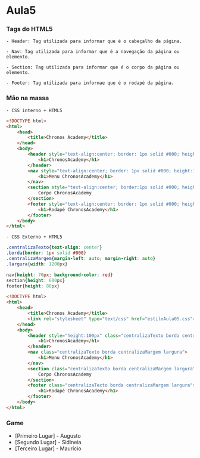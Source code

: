 # Aula5

### Tags do HTML5

	- Header: Tag utilizada para informar que é o cabeçalho da página.

	- Nav: Tag utilizada para informar que é a navegação da página ou elemento.

	- Section: Tag utilizada para informar que é o corpo da página ou elemento.

	- Footer: Tag utilizada para informae que é o rodapé da página.

### Mão na massa

	- CSS interno + HTML5

```HTML
<!DOCTYPE html>
<html>
	<head>
		<title>Chronos Academy</title>
	</head>
	<body>
		<header style="text-align:center; border: 1px solid #000; height:100px; width:1200px; margin-left:auto; margin-right:auto;">
			<h1>ChronosAcademy</h1>
		</header>
		<nav style="text-align:center; border: 1px solid #000; height:70px; width:1200px; margin-left:auto; margin-right:auto;">
			<h1>Menu ChronosAcademy</h1>
		</nav>
		<section style="text-align:center; border:1px solid #000; height:700px; width:1200px; margin-left:auto; margin-right:auto;">
			Corpo ChronosAcademy
		</section>
		<footer style="text-align:center; border: 1px solid #000; height:80px; width:1200px; margin-left:auto; margin-right:auto;">
			<h1>Rodapé ChronosAcademy</h1>
		</footer>
	</body>
</html>
```

	- CSS Externo + HTML5

```CSS
.centralizaTexto{text-align: center}
.borda{border: 1px solid #000}
.centralizaMargem{margin-left: auto; margin-right: auto}
.largura{width: 1200px}

nav{height: 70px; background-color: red}
section{height: 600px}
footer{height: 80px}
```

```HTML
<!DOCTYPE html>
<html>
	<head>
		<title>Chronos Academy</title>
		<link rel="stylesheet" type="text/css" href="estiloAula05.css">
	</head>
	<body>
		<header style="height:100px" class="centralizaTexto borda centralizaMargem largura">
			<h1>ChronosAcademy</h1>
		</header>
		<nav class="centralizaTexto borda centralizaMargem largura">
			<h1>Menu ChronosAcademy</h1>
		</nav>
		<section class="centralizaTexto borda centralizaMargem largura">
			Corpo ChronosAcademy
		</section>
		<footer class="centralizaTexto borda centralizaMargem largura">
			<h1>Rodapé ChronosAcademy</h1>
		</footer>
	</body>
</html>
```

### Game

- [Primeiro Lugar] - Augusto
- [Segundo Lugar] - Sidineia
- [Terceiro Lugar] - Maurício
